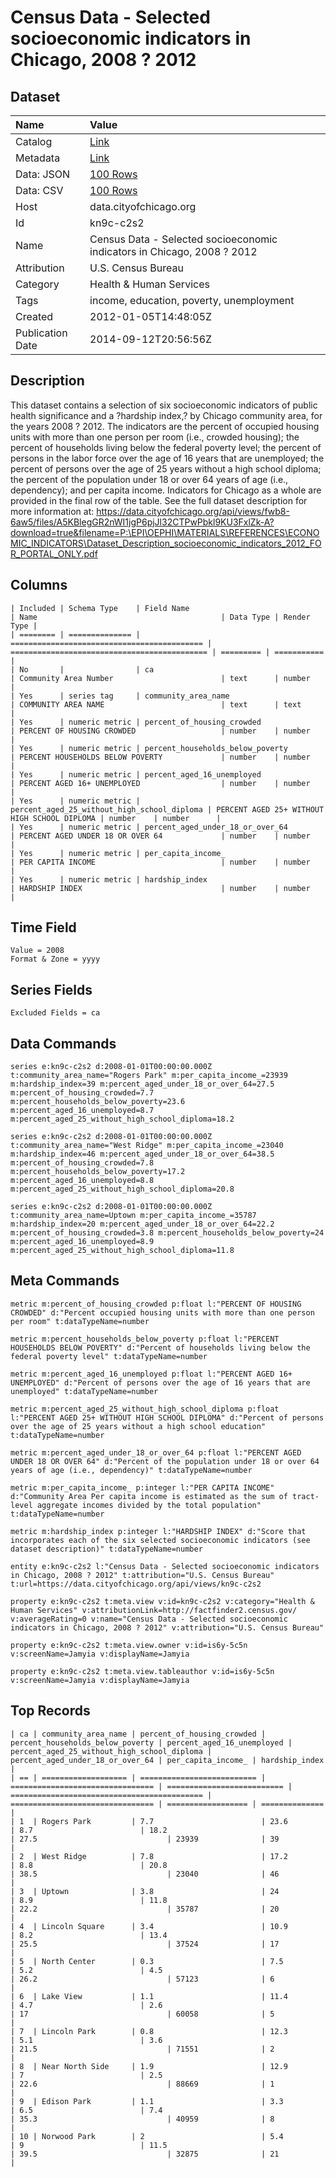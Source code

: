 # Census Data - Selected socioeconomic indicators in Chicago, 2008 ? 2012

## Dataset

| Name | Value |
| :--- | :---- |
| Catalog | [Link](https://catalog.data.gov/dataset/census-data-selected-socioeconomic-indicators-in-chicago-2008-2012-36e55) |
| Metadata | [Link](https://data.cityofchicago.org/api/views/kn9c-c2s2) |
| Data: JSON | [100 Rows](https://data.cityofchicago.org/api/views/kn9c-c2s2/rows.json?max_rows=100) |
| Data: CSV | [100 Rows](https://data.cityofchicago.org/api/views/kn9c-c2s2/rows.csv?max_rows=100) |
| Host | data.cityofchicago.org |
| Id | kn9c-c2s2 |
| Name | Census Data - Selected socioeconomic indicators in Chicago, 2008 ? 2012 |
| Attribution | U.S. Census Bureau |
| Category | Health & Human Services |
| Tags | income, education, poverty, unemployment |
| Created | 2012-01-05T14:48:05Z |
| Publication Date | 2014-09-12T20:56:56Z |

## Description

This dataset contains a selection of six socioeconomic indicators of public health significance and a ?hardship index,? by Chicago community area, for the years 2008 ? 2012. The indicators are the percent of occupied housing units with more than one person per room (i.e., crowded housing); the percent of households living below the federal poverty level; the percent of persons in the labor force over the age of 16 years that are unemployed; the percent of persons over the age of 25 years without a high school diploma; the percent of the population under 18 or over 64 years of age (i.e., dependency); and per capita income. Indicators for Chicago as a whole are provided in the final row of the table.  See the full dataset description for more information at: https://data.cityofchicago.org/api/views/fwb8-6aw5/files/A5KBlegGR2nWI1jgP6pjJl32CTPwPbkl9KU3FxlZk-A?download=true&filename=P:\EPI\OEPHI\MATERIALS\REFERENCES\ECONOMIC_INDICATORS\Dataset_Description_socioeconomic_indicators_2012_FOR_PORTAL_ONLY.pdf

## Columns

```ls
| Included | Schema Type    | Field Name                                  | Name                                         | Data Type | Render Type |
| ======== | ============== | =========================================== | ============================================ | ========= | =========== |
| No       |                | ca                                          | Community Area Number                        | text      | number      |
| Yes      | series tag     | community_area_name                         | COMMUNITY AREA NAME                          | text      | text        |
| Yes      | numeric metric | percent_of_housing_crowded                  | PERCENT OF HOUSING CROWDED                   | number    | number      |
| Yes      | numeric metric | percent_households_below_poverty            | PERCENT HOUSEHOLDS BELOW POVERTY             | number    | number      |
| Yes      | numeric metric | percent_aged_16_unemployed                  | PERCENT AGED 16+ UNEMPLOYED                  | number    | number      |
| Yes      | numeric metric | percent_aged_25_without_high_school_diploma | PERCENT AGED 25+ WITHOUT HIGH SCHOOL DIPLOMA | number    | number      |
| Yes      | numeric metric | percent_aged_under_18_or_over_64            | PERCENT AGED UNDER 18 OR OVER 64             | number    | number      |
| Yes      | numeric metric | per_capita_income_                          | PER CAPITA INCOME                            | number    | number      |
| Yes      | numeric metric | hardship_index                              | HARDSHIP INDEX                               | number    | number      |
```

## Time Field

```ls
Value = 2008
Format & Zone = yyyy
```

## Series Fields

```ls
Excluded Fields = ca
```

## Data Commands

```ls
series e:kn9c-c2s2 d:2008-01-01T00:00:00.000Z t:community_area_name="Rogers Park" m:per_capita_income_=23939 m:hardship_index=39 m:percent_aged_under_18_or_over_64=27.5 m:percent_of_housing_crowded=7.7 m:percent_households_below_poverty=23.6 m:percent_aged_16_unemployed=8.7 m:percent_aged_25_without_high_school_diploma=18.2

series e:kn9c-c2s2 d:2008-01-01T00:00:00.000Z t:community_area_name="West Ridge" m:per_capita_income_=23040 m:hardship_index=46 m:percent_aged_under_18_or_over_64=38.5 m:percent_of_housing_crowded=7.8 m:percent_households_below_poverty=17.2 m:percent_aged_16_unemployed=8.8 m:percent_aged_25_without_high_school_diploma=20.8

series e:kn9c-c2s2 d:2008-01-01T00:00:00.000Z t:community_area_name=Uptown m:per_capita_income_=35787 m:hardship_index=20 m:percent_aged_under_18_or_over_64=22.2 m:percent_of_housing_crowded=3.8 m:percent_households_below_poverty=24 m:percent_aged_16_unemployed=8.9 m:percent_aged_25_without_high_school_diploma=11.8
```

## Meta Commands

```ls
metric m:percent_of_housing_crowded p:float l:"PERCENT OF HOUSING CROWDED" d:"Percent occupied housing units with more than one person per room" t:dataTypeName=number

metric m:percent_households_below_poverty p:float l:"PERCENT HOUSEHOLDS BELOW POVERTY" d:"Percent of households living below the federal poverty level" t:dataTypeName=number

metric m:percent_aged_16_unemployed p:float l:"PERCENT AGED 16+ UNEMPLOYED" d:"Percent of persons over the age of 16 years that are unemployed" t:dataTypeName=number

metric m:percent_aged_25_without_high_school_diploma p:float l:"PERCENT AGED 25+ WITHOUT HIGH SCHOOL DIPLOMA" d:"Percent of persons over the age of 25 years without a high school education" t:dataTypeName=number

metric m:percent_aged_under_18_or_over_64 p:float l:"PERCENT AGED UNDER 18 OR OVER 64" d:"Percent of the population under 18 or over 64 years of age (i.e., dependency)" t:dataTypeName=number

metric m:per_capita_income_ p:integer l:"PER CAPITA INCOME" d:"Community Area Per capita income is estimated as the sum of tract-level aggregate incomes divided by the total population" t:dataTypeName=number

metric m:hardship_index p:integer l:"HARDSHIP INDEX" d:"Score that incorporates each of the six selected socioeconomic indicators (see dataset description)" t:dataTypeName=number

entity e:kn9c-c2s2 l:"Census Data - Selected socioeconomic indicators in Chicago, 2008 ? 2012" t:attribution="U.S. Census Bureau" t:url=https://data.cityofchicago.org/api/views/kn9c-c2s2

property e:kn9c-c2s2 t:meta.view v:id=kn9c-c2s2 v:category="Health & Human Services" v:attributionLink=http://factfinder2.census.gov/ v:averageRating=0 v:name="Census Data - Selected socioeconomic indicators in Chicago, 2008 ? 2012" v:attribution="U.S. Census Bureau"

property e:kn9c-c2s2 t:meta.view.owner v:id=is6y-5c5n v:screenName=Jamyia v:displayName=Jamyia

property e:kn9c-c2s2 t:meta.view.tableauthor v:id=is6y-5c5n v:screenName=Jamyia v:displayName=Jamyia
```

## Top Records

```ls
| ca | community_area_name | percent_of_housing_crowded | percent_households_below_poverty | percent_aged_16_unemployed | percent_aged_25_without_high_school_diploma | percent_aged_under_18_or_over_64 | per_capita_income_ | hardship_index | 
| == | =================== | ========================== | ================================ | ========================== | =========================================== | ================================ | ================== | ============== | 
| 1  | Rogers Park         | 7.7                        | 23.6                             | 8.7                        | 18.2                                        | 27.5                             | 23939              | 39             | 
| 2  | West Ridge          | 7.8                        | 17.2                             | 8.8                        | 20.8                                        | 38.5                             | 23040              | 46             | 
| 3  | Uptown              | 3.8                        | 24                               | 8.9                        | 11.8                                        | 22.2                             | 35787              | 20             | 
| 4  | Lincoln Square      | 3.4                        | 10.9                             | 8.2                        | 13.4                                        | 25.5                             | 37524              | 17             | 
| 5  | North Center        | 0.3                        | 7.5                              | 5.2                        | 4.5                                         | 26.2                             | 57123              | 6              | 
| 6  | Lake View           | 1.1                        | 11.4                             | 4.7                        | 2.6                                         | 17                               | 60058              | 5              | 
| 7  | Lincoln Park        | 0.8                        | 12.3                             | 5.1                        | 3.6                                         | 21.5                             | 71551              | 2              | 
| 8  | Near North Side     | 1.9                        | 12.9                             | 7                          | 2.5                                         | 22.6                             | 88669              | 1              | 
| 9  | Edison Park         | 1.1                        | 3.3                              | 6.5                        | 7.4                                         | 35.3                             | 40959              | 8              | 
| 10 | Norwood Park        | 2                          | 5.4                              | 9                          | 11.5                                        | 39.5                             | 32875              | 21             | 
```